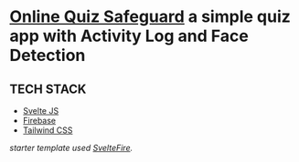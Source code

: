 #  [Online Quiz Safeguard](https://online-quiz-safeguard.web.app) a simple quiz app with Activity Log and Face Detection

## TECH STACK
- [Svelte JS](https://svelte.dev)
- [Firebase](https://firebase.google.com)
- [Tailwind CSS](https://tailwindcss.com)



*starter template used [SvelteFire](https://github.com/codediodeio/sveltefire).* 
